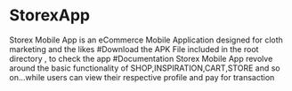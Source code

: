 # StorexApp
Storex Mobile App is an eCommerce Mobile Application designed for cloth marketing and the likes
#Download the APK File included in the root directory , to check the app
#Documentation
Storex Mobile App revolve around the basic functionality of
SHOP,INSPIRATION,CART,STORE and so on...while users can view their respective profile
 and pay for transaction
